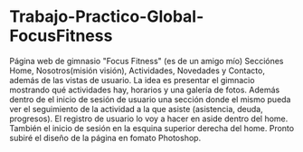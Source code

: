 # Trabajo-Practico-Global-FocusFitness
Página web de gimnasio "Focus Fitness" (es de un amigo mío)
Secciónes Home, Nosotros(misión visión), Actividades, Novedades y Contacto, además de las vistas de usuario.
La idea es presentar el gimnacio mostrando qué actividades hay, horarios y una galería de fotos. Además dentro de el inicio de sesión de usuario una sección donde el mismo pueda ver el seguimiento de la actividad a la que asiste (asistencia, deuda, progresos).
El registro de usuario lo voy a hacer en aside dentro del home. También el inicio de sesión en la esquina superior derecha del home.
Pronto subiré el diseño de la página en fomato Photoshop.
